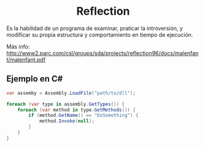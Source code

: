 <h1 align="center">Reflection</h1>

Es la habilidad de un programa de examinar, praticar la introversión, y modificar su propia estructura y comportamiento en tiempo de ejecución.

Más info: http://www2.parc.com/csl/groups/sda/projects/reflection96/docs/malenfant/malenfant.pdf

## Ejemplo en C&#35;

```c#
var assemby = Assembly.LoadFile("path/to/dll");

foreach (var type in assembly.GetTypes()) {
    foreach (var method in type.GetMethods()) {
        if (method.GetName() == "DoSomething") {
            method.Invoke(null);
        }
    }
}
```